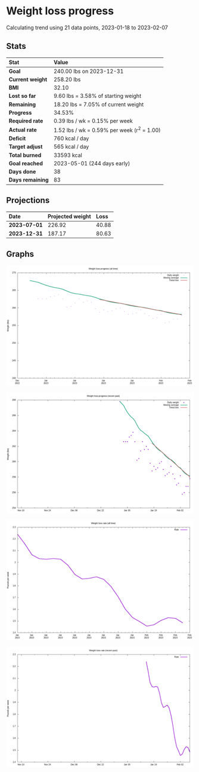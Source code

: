 # Weight loss progress

Calculating trend using 21 data points, 2023-01-18 to 2023-02-07

## Stats

Stat|Value
:-|:-
**Goal**|240.00 lbs on 2023-12-31
**Current weight**|258.20 lbs
**BMI**|32.10
**Lost so far**|9.60 lbs =  3.58% of starting weight
**Remaining**|18.20 lbs =  7.05% of current  weight
**Progress**|34.53%
**Required rate**|0.39 lbs / wk = 0.15% per week
**Actual rate**|1.52 lbs / wk = 0.59% per week  (r<sup>2</sup> = 1.00)
**Deficit**|760 kcal / day
**Target adjust**|565 kcal / day
**Total burned**|33593 kcal
**Goal reached**|2023-05-01 (244 days early)
**Days done**|38
**Days remaining**|83

## Projections

Date|Projected weight|Loss
:-|:-|:-
**2023-07-01**|226.92|40.88
**2023-12-31**|187.17|80.63

## Graphs

![](weight-graph-alltime.png)

![](weight-graph-recent.png)

![](rate-graph-alltime.png)

![](rate-graph-recent.png)

